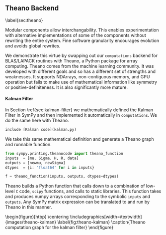 
Theano Backend
--------------

\label{sec:theano}

Modular components allow interchangability.  This enables experimentation with alternative implementations of some of the components without rewriting the entire system.  Fine software granularity encourages evolution and avoids global rewrites.

We demonstrate this virtue by swapping out our `computations` backend for BLAS/LAPACK routines with Theano, a Python package for array computing.  Theano comes from the machine learning community.  It was developed with different goals and so has a different set of strengths and weaknesses.  It supports NDArrays, non-contiguous memory, and GPU operation but fails to make use of mathematical information like symmetry or positive-definiteness.  It is also significantly more mature.

#### Kalman Filter

In Section \ref{sec:kalman-filter} we mathematically defined the Kalman Filter in SymPy and then implemented it automatically in `computations`.  We do the same here with Theano.

~~~~~~~~~Python
include [Kalman code](kalman.py)
~~~~~~~~~

We take this same mathematical definition and generate a Theano graph and runnable function.

~~~~~~~~~~~~~~~Python
from sympy.printing.theanocode import theano_function
inputs  = [mu, Sigma, H, R, data]
outputs = [newmu, newSigma]
dtypes  = {i: 'float64' for i in inputs}

f = theano_function(inputs, outputs, dtypes=dtypes)
~~~~~~~~~~~~~~~

Theano builds a Python function that calls down to a combination of low-level `C` code, `scipy` functions, and calls to static libraries.  This function takes and produces numpy arrays corresponding to the symbolic `inputs` and `outputs`.  Any SymPy matrix expression can be translated to and run by Theano in this manner.

\begin{figure}[htbp]
\centering
\includegraphics[width=\textwidth]{images/theano-kalman}
\label{fig:theano-kalman}
\caption{Theano computation graph for the kalman filter}
\end{figure}
